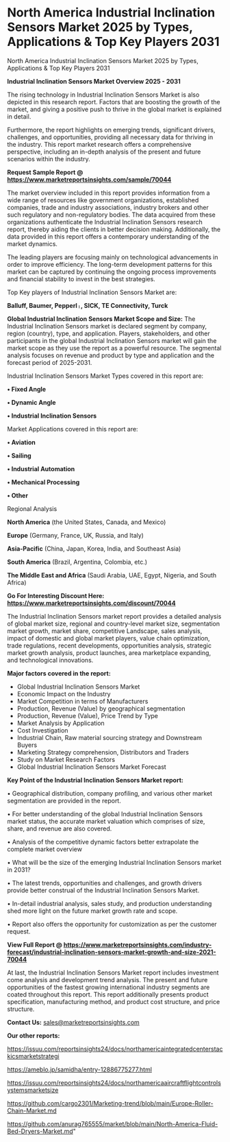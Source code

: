 # North America Industrial Inclination Sensors Market 2025 by Types, Applications & Top Key Players 2031
North America Industrial Inclination Sensors Market 2025 by Types, Applications & Top Key Players 2031

<Strong> Industrial Inclination Sensors Market Overview 2025 - 2031</strong>

The rising technology in Industrial Inclination Sensors Market is also depicted in this research report. Factors that are boosting the growth of the market, and giving a positive push to thrive in the global market is explained in detail.

Furthermore, the report highlights on emerging trends, significant drivers, challenges, and opportunities, providing all necessary data for thriving in the industry. This report market research offers a comprehensive perspective, including an in-depth analysis of the present and future scenarios within the industry.

<strong>Request Sample Report @ <a href=https://www.marketreportsinsights.com/sample/70044>https://www.marketreportsinsights.com/sample/70044</a></strong>

The market overview included in this report provides information from a wide range of resources like government organizations, established companies, trade and industry associations, industry brokers and other such regulatory and non-regulatory bodies. The data acquired from these organizations authenticate the Industrial Inclination Sensors research report, thereby aiding the clients in better decision making. Additionally, the data provided in this report offers a contemporary understanding of the market dynamics.

The leading players are focusing mainly on technological advancements in order to improve efficiency. The long-term development patterns for this market can be captured by continuing the ongoing process improvements and financial stability to invest in the best strategies.

Top Key players of Industrial Inclination Sensors Market are:

<strong>Balluff, Baumer, Pepperlᛧ, SICK, TE Connectivity, Turck</strong>

<strong><b>Global Industrial Inclination Sensors Market Scope and Size:</b></strong>
The Industrial Inclination Sensors market is declared segment by company, region (country), type, and application. Players, stakeholders, and other participants in the global Industrial Inclination Sensors market will gain the market scope as they use the report as a powerful resource. The segmental analysis focuses on revenue and product by type and application and the forecast period of 2025-2031.

Industrial Inclination Sensors Market Types covered in this report are:

<strong>• Fixed Angle

• Dynamic Angle

• Industrial Inclination Sensors</strong>

Market Applications covered in this report are:

<strong>• Aviation

• Sailing

• Industrial Automation

• Mechanical Processing

• Other</strong> 

Regional Analysis

<strong>North America</strong> (the United States, Canada, and Mexico)

<strong>Europe</strong> (Germany, France, UK, Russia, and Italy)

<strong>Asia-Pacific</strong> (China, Japan, Korea, India, and Southeast Asia)

<strong>South America</strong> (Brazil, Argentina, Colombia, etc.)

<strong>The Middle East and Africa</strong> (Saudi Arabia, UAE, Egypt, Nigeria, and South Africa)

<strong>Go For Interesting Discount Here: <a href=https://www.marketreportsinsights.com/discount/70044>https://www.marketreportsinsights.com/discount/70044</a></strong>

The Industrial Inclination Sensors market report provides a detailed analysis of global market size, regional and country-level market size, segmentation market growth, market share, competitive Landscape, sales analysis, impact of domestic and global market players, value chain optimization, trade regulations, recent developments, opportunities analysis, strategic market growth analysis, product launches, area marketplace expanding, and technological innovations.

<strong><b>Major factors covered in the report:</b></strong>
<ul>
  <li>Global Industrial Inclination Sensors Market </li>
  <li>Economic Impact on the Industry</li>
  <li>Market Competition in terms of Manufacturers</li>
  <li>Production, Revenue (Value) by geographical segmentation</li>
  <li>Production, Revenue (Value), Price Trend by Type</li>
  <li>Market Analysis by Application</li>
  <li>Cost Investigation</li>
  <li>Industrial Chain, Raw material sourcing strategy and Downstream Buyers</li>
  <li>Marketing Strategy comprehension, Distributors and Traders</li>
  <li>Study on Market Research Factors</li>
  <li>Global Industrial Inclination Sensors Market Forecast</li>
</ul>

<strong><b>Key Point of the Industrial Inclination Sensors Market report:</b></strong>

• Geographical distribution, company profiling, and various other market segmentation are provided in the report.

• For better understanding of the global Industrial Inclination Sensors market status, the accurate market valuation which comprises of size, share, and revenue are also covered.

• Analysis of the competitive dynamic factors better extrapolate the complete market overview

• What will be the size of the emerging Industrial Inclination Sensors market in 2031?

• The latest trends, opportunities and challenges, and growth drivers provide better construal of the Industrial Inclination Sensors Market.

• In-detail industrial analysis, sales study, and production understanding shed more light on the future market growth rate and scope.

• Report also offers the opportunity for customization as per the customer request.

<strong><b>View Full Report @ <a href=https://www.marketreportsinsights.com/industry-forecast/industrial-inclination-sensors-market-growth-and-size-2021-70044>https://www.marketreportsinsights.com/industry-forecast/industrial-inclination-sensors-market-growth-and-size-2021-70044</a></b></strong>


At last, the Industrial Inclination Sensors Market report includes investment come analysis and development trend analysis. The present and future opportunities of the fastest growing international industry segments are coated throughout this report. This report additionally presents product specification, manufacturing method, and product cost structure, and price structure.

<strong>Contact Us:</strong>
sales@marketreportsinsights.com

<strong>Our other reports:</strong>

<a href=https://issuu.com/reportsinsights24/docs/northamericaintegratedcenterstackicsmarketstrategi>https://issuu.com/reportsinsights24/docs/northamericaintegratedcenterstackicsmarketstrategi</a>

<a href=https://ameblo.jp/samidha/entry-12886775277.html>https://ameblo.jp/samidha/entry-12886775277.html</a>

<a href=https://issuu.com/reportsinsights24/docs/northamericaaircraftflightcontrolsystemsmarketsize>https://issuu.com/reportsinsights24/docs/northamericaaircraftflightcontrolsystemsmarketsize</a>

<a href=https://github.com/cargo2301/Marketing-trend/blob/main/Europe-Roller-Chain-Market.md>https://github.com/cargo2301/Marketing-trend/blob/main/Europe-Roller-Chain-Market.md</a>

<a href=https://github.com/anurag765555/market/blob/main/North-America-Fluid-Bed-Dryers-Market.md>https://github.com/anurag765555/market/blob/main/North-America-Fluid-Bed-Dryers-Market.md</a>"
